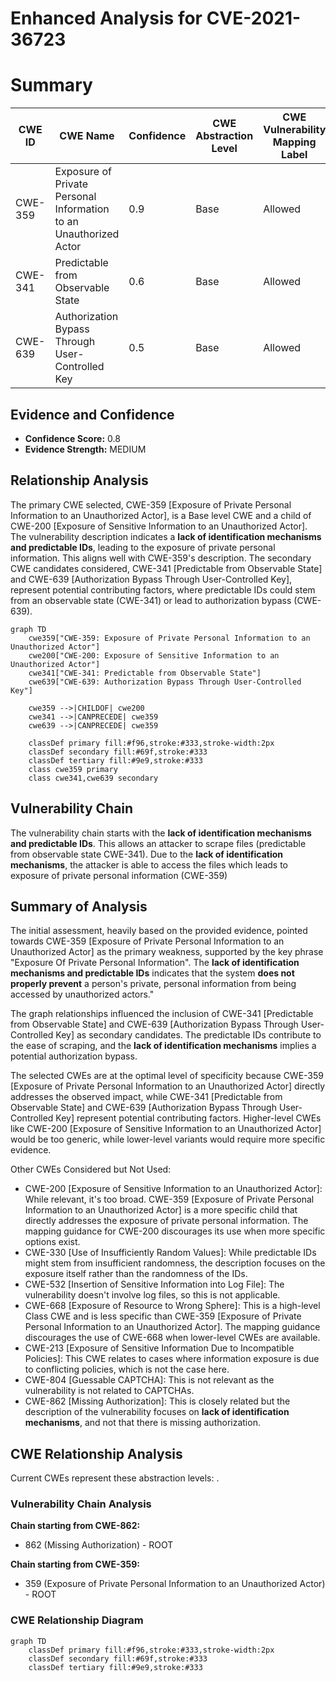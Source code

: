 # Enhanced Analysis for CVE-2021-36723

# Summary
| CWE ID | CWE Name | Confidence | CWE Abstraction Level | CWE Vulnerability Mapping Label | CWE-Vulnerability Mapping Notes |
|---|---|---|---|---|---|
| CWE-359 | Exposure of Private Personal Information to an Unauthorized Actor | 0.9 | Base | Allowed | Primary CWE |
| CWE-341 | Predictable from Observable State | 0.6 | Base | Allowed | Secondary Candidate |
| CWE-639 | Authorization Bypass Through User-Controlled Key | 0.5 | Base | Allowed | Secondary Candidate |

## Evidence and Confidence

*   **Confidence Score:** 0.8
*   **Evidence Strength:** MEDIUM

## Relationship Analysis
The primary CWE selected, CWE-359 [Exposure of Private Personal Information to an Unauthorized Actor], is a Base level CWE and a child of CWE-200 [Exposure of Sensitive Information to an Unauthorized Actor]. The vulnerability description indicates a **lack of identification mechanisms and predictable IDs**, leading to the exposure of private personal information. This aligns well with CWE-359's description. The secondary CWE candidates considered, CWE-341 [Predictable from Observable State] and CWE-639 [Authorization Bypass Through User-Controlled Key], represent potential contributing factors, where predictable IDs could stem from an observable state (CWE-341) or lead to authorization bypass (CWE-639).

```mermaid
graph TD
    cwe359["CWE-359: Exposure of Private Personal Information to an Unauthorized Actor"]
    cwe200["CWE-200: Exposure of Sensitive Information to an Unauthorized Actor"]
    cwe341["CWE-341: Predictable from Observable State"]
    cwe639["CWE-639: Authorization Bypass Through User-Controlled Key"]

    cwe359 -->|CHILDOF| cwe200
    cwe341 -->|CANPRECEDE| cwe359
    cwe639 -->|CANPRECEDE| cwe359

    classDef primary fill:#f96,stroke:#333,stroke-width:2px
    classDef secondary fill:#69f,stroke:#333
    classDef tertiary fill:#9e9,stroke:#333
    class cwe359 primary
    class cwe341,cwe639 secondary
```

## Vulnerability Chain
The vulnerability chain starts with the **lack of identification mechanisms and predictable IDs**. This allows an attacker to scrape files (predictable from observable state CWE-341). Due to the **lack of identification mechanisms**, the attacker is able to access the files which leads to exposure of private personal information (CWE-359)

## Summary of Analysis
The initial assessment, heavily based on the provided evidence, pointed towards CWE-359 [Exposure of Private Personal Information to an Unauthorized Actor] as the primary weakness, supported by the key phrase "Exposure Of Private Personal Information". The **lack of identification mechanisms and predictable IDs** indicates that the system **does not properly prevent** a person's private, personal information from being accessed by unauthorized actors."

The graph relationships influenced the inclusion of CWE-341 [Predictable from Observable State] and CWE-639 [Authorization Bypass Through User-Controlled Key] as secondary candidates. The predictable IDs contribute to the ease of scraping, and the **lack of identification mechanisms** implies a potential authorization bypass.

The selected CWEs are at the optimal level of specificity because CWE-359 [Exposure of Private Personal Information to an Unauthorized Actor] directly addresses the observed impact, while CWE-341 [Predictable from Observable State] and CWE-639 [Authorization Bypass Through User-Controlled Key] represent potential contributing factors. Higher-level CWEs like CWE-200 [Exposure of Sensitive Information to an Unauthorized Actor] would be too generic, while lower-level variants would require more specific evidence.

Other CWEs Considered but Not Used:

*   CWE-200 [Exposure of Sensitive Information to an Unauthorized Actor]: While relevant, it's too broad. CWE-359 [Exposure of Private Personal Information to an Unauthorized Actor] is a more specific child that directly addresses the exposure of private personal information. The mapping guidance for CWE-200 discourages its use when more specific options exist.
*   CWE-330 [Use of Insufficiently Random Values]: While predictable IDs might stem from insufficient randomness, the description focuses on the exposure itself rather than the randomness of the IDs.
*   CWE-532 [Insertion of Sensitive Information into Log File]: The vulnerability doesn't involve log files, so this is not applicable.
*   CWE-668 [Exposure of Resource to Wrong Sphere]: This is a high-level Class CWE and is less specific than CWE-359 [Exposure of Private Personal Information to an Unauthorized Actor]. The mapping guidance discourages the use of CWE-668 when lower-level CWEs are available.
*   CWE-213 [Exposure of Sensitive Information Due to Incompatible Policies]: This CWE relates to cases where information exposure is due to conflicting policies, which is not the case here.
*   CWE-804 [Guessable CAPTCHA]: This is not relevant as the vulnerability is not related to CAPTCHAs.
*   CWE-862 [Missing Authorization]: This is closely related but the description of the vulnerability focuses on **lack of identification mechanisms**, and not that there is missing authorization.


## CWE Relationship Analysis

Current CWEs represent these abstraction levels: .


### Vulnerability Chain Analysis

**Chain starting from CWE-862:**
- 862 (Missing Authorization) - ROOT


**Chain starting from CWE-359:**
- 359 (Exposure of Private Personal Information to an Unauthorized Actor) - ROOT



### CWE Relationship Diagram

```mermaid
graph TD
    classDef primary fill:#f96,stroke:#333,stroke-width:2px
    classDef secondary fill:#69f,stroke:#333
    classDef tertiary fill:#9e9,stroke:#333
```